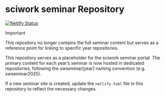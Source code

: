# sciwork seminar Repository

[![Netlify Status](https://api.netlify.com/api/v1/badges/932f28ff-91ec-44ff-af7b-f0951e2ca834/deploy-status)](https://app.netlify.com/sites/swseminar/deploys)

> [!IMPORTANT]
> This repository no longer contains the full seminar content but serves
> as a reference point for linking to specific year repositories.

This repository serves as a placeholder for the sciwork seminar portal.
The primary content for each year’s seminar is now hosted in dedicated
repositories, following the swseminar[year] naming convention (e.g. swseminar2025).

If a new seminar site is created, update the `netlify.toml` file in this
repository to reflect the necessary changes.
